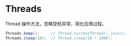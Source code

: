 # Threads

Thread 操作方法，忽略受检异常，简化应用过程。

```java
Threads.keep();     // Thread.currentThread().join();
Threads.sleep(10);  // Thread.sleep(10 * 1000);
```

